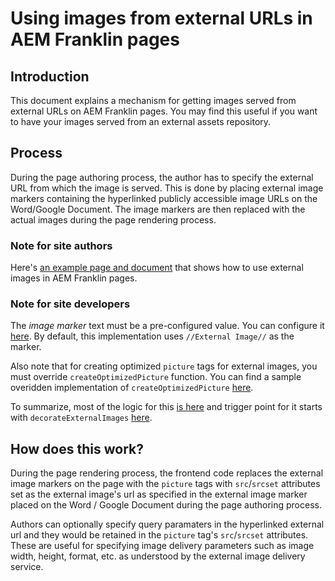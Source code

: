 # Using images from external URLs in AEM Franklin pages

## Introduction
This document explains a mechanism for getting images served from external URLs on AEM Franklin pages. You may find this useful if you want to have your images served from an external assets repository.

## Process
During the page authoring process, the author has to specify the external URL from which the image is served. This is done by placing external image markers containing the hyperlinked publicly accessible image URLs on the Word/Google Document. The image markers are then replaced with the actual images during the page rendering process.

### Note for site authors
Here's [an example page and document](https://ext-images--franklin-assets-selector--hlxsites.hlx.page/external-images-example?view-doc-source=true) that shows how to use external images in AEM Franklin pages.

### Note for site developers
The *image marker* text must be a pre-configured value. You can configure it [here](https://github.com/hlxsites/franklin-assets-selector/blob/7346741927ec819ff5f06c88eae5c2bf61dff1b7/scripts/scripts.js#L148). By default, this implementation uses `//External Image//` as the marker.

Also note that for creating optimized `picture` tags for external images, you must override `createOptimizedPicture` function. You can find a sample overidden implementation of `createOptimizedPicture` [here](https://github.com/hlxsites/franklin-assets-selector/blob/7346741927ec819ff5f06c88eae5c2bf61dff1b7/scripts/scripts.js#L88-L138).

To summarize, most of the logic for this [is here](https://github.com/hlxsites/franklin-assets-selector/blob/7346741927ec819ff5f06c88eae5c2bf61dff1b7/scripts/scripts.js#L69-L175) and trigger point for it starts with `decorateExternalImages` [here](https://github.com/hlxsites/franklin-assets-selector/blob/7346741927ec819ff5f06c88eae5c2bf61dff1b7/scripts/scripts.js#L183).

## How does this work?
During the page rendering process, the frontend code replaces the external image markers on the page with the `picture` tags with `src`/`srcset` attributes set as the external image's url as specified in the external image marker placed on the Word / Google Document during the page authoring process.

Authors can optionally specify query paramaters in the hyperlinked external url and they would be retained in the `picture` tag's `src`/`srcset` attributes. These are useful for specifying image delivery parameters such as image width, height, format, etc. as understood by the external image delivery service.

